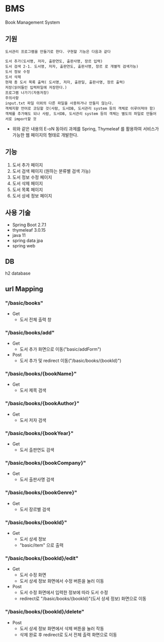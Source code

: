 # BMS

Book Management System

## 기원
```
도서관리 프로그램을 만들기로 한다. 구현할 기능은 다음과 같다

도서 추가(도서명, 저자, 출판연도, 출판사명, 장르 입력)
도서 검색 2-1. 도서명, 저자, 출판연도, 출판사명, 장르 로 개별적 검색가능)
도서 정보 수정
도서 삭제
현재 총 도서 목록 출력( 도서명, 저자, 출판일, 출판사명, 장르 출력)
저장(읽어들인 입력파일에 저장한다.)
프로그램 나가기(자동저장)
주의사항
input.txt 파일 이외의 다른 파일을 사용하거나 만들지 않는다.
객체지향 언어로 코딩할 것(사람, 도서DB, 도서관리 system 등의 객체로 이루어져야 함)
객체를 추가해도 되나 사람, 도서DB, 도서관리 system 등의 객체는 별도의 파일로 만들어 서로 import할 것
```
- 위와 같은 내용의 E-oN 동아리 과제를 Spring, Thymeleaf 를 활용하여 서비스가 가능한 웹 페이지의 형태로 개발한다.

## 기능
1. 도서 추가 페이지
2. 도서 검색 페이지 (원하는 분류별 검색 가능)
3. 도서 정보 수정 페이지
4. 도서 삭제 페이지
5. 도서 목록 페이지
6. 도서 상세 정보 페이지

## 사용 기술
- Spring Boot 2.7.1
- thymeleaf 3.0.15
- java 11
- spring data jpa
- spring web

## DB
h2 database

## url Mapping
### "/basic/books"
- Get
  - 도서 전체 출력 창
  
### "/basic/books/add"
- Get
  - 도서 추가 화면으로 이동("basic/addForm")
- Post
  - 도서 추가 및 redirect 이동("/basic/books/{bookId}")
  
### "/basic/books/{bookName}"
- Get
  - 도서 제목 검색
  
### "/basic/books/{bookAuthor}"
- Get
  - 도서 저자 검색
  
### "/basic/books/{bookYear}"
- Get
  - 도서 출판연도 검색
  
### "/basic/books/{bookCompany}"
- Get
  - 도서 출판사명 검색
  
### "/basic/books/{bookGenre}"
- Get
  - 도서 장르별 검색

### "/basic/books/{bookId}"
- Get
  - 도서 상세 정보
  - "basic/item" 으로 출력

### "/basic/books/{bookId}/edit"
- Get
  - 도서 수정 화면
  - 도서 상세 정보 화면에서 수정 버튼을 눌러 이동
- Post
  - 도서 수정 화면에서 입력한 정보에 따라 도서 수정
  - redirect로 "/basic/books/{bookId}"(도서 상세 정보) 화면으로 이동

### "/basic/books/{bookId}/delete"
- Post
  - 도서 상세 정보 화면에서 삭제 버튼을 눌러 작동
  - 삭제 완료 후 redirect로 도서 전체 출력 화면으로 이동
